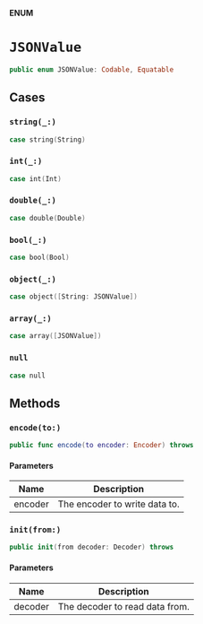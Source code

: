 **ENUM**

# `JSONValue`

```swift
public enum JSONValue: Codable, Equatable
```

## Cases
### `string(_:)`

```swift
case string(String)
```

### `int(_:)`

```swift
case int(Int)
```

### `double(_:)`

```swift
case double(Double)
```

### `bool(_:)`

```swift
case bool(Bool)
```

### `object(_:)`

```swift
case object([String: JSONValue])
```

### `array(_:)`

```swift
case array([JSONValue])
```

### `null`

```swift
case null
```

## Methods
### `encode(to:)`

```swift
public func encode(to encoder: Encoder) throws
```

#### Parameters

| Name | Description |
| ---- | ----------- |
| encoder | The encoder to write data to. |

### `init(from:)`

```swift
public init(from decoder: Decoder) throws
```

#### Parameters

| Name | Description |
| ---- | ----------- |
| decoder | The decoder to read data from. |